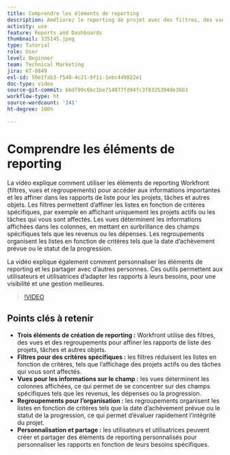 ```yaml
---
title: Comprendre les éléments de reporting
description: Améliorez le reporting de projet avec des filtres, des vues et des regroupements personnalisables qui affinent les rapports de liste, organisent efficacement les données et permettent une collaboration transparente.
activity: use
feature: Reports and Dashboards
thumbnail: 335145.jpeg
type: Tutorial
role: User
level: Beginner
team: Technical Marketing
jira: KT-8849
exl-id: 50e2fab3-f548-4c21-9f11-1ebc449822e1
doc-type: video
source-git-commit: bbdf99c6bc1be714077fd94fc3f8325394de36b3
workflow-type: ht
source-wordcount: '241'
ht-degree: 100%

---
```


# Comprendre les éléments de reporting

La vidéo explique comment utiliser les éléments de reporting Workfront (filtres, vues et regroupements) pour accéder aux informations importantes et les affiner dans les rapports de liste pour les projets, tâches et autres objets. Les filtres permettent d’affiner les listes en fonction de critères spécifiques, par exemple en affichant uniquement les projets actifs ou les tâches qui vous sont affectés. Les vues déterminent les informations affichées dans les colonnes, en mettant en surbrillance des champs spécifiques tels que les revenus ou les dépenses. Les regroupements organisent les listes en fonction de critères tels que la date d’achèvement prévue ou le statut de la progression.

La vidéo explique également comment personnaliser les éléments de reporting et les partager avec d’autres personnes. Ces outils permettent aux utilisateurs et utilisatrices d’adapter les rapports à leurs besoins, pour une visibilité et une gestion meilleures.

>[!VIDEO](https://video.tv.adobe.com/v/335145/?quality=12&learn=on&enablevpops=1)

## Points clés à retenir

* **Trois éléments de création de reporting :** Workfront utilise des filtres, des vues et des regroupements pour affiner les rapports de liste des projets, tâches et autres objets.
* **Filtres pour des critères spécifiques :** les filtres réduisent les listes en fonction de critères, tels que l’affichage des projets actifs ou des tâches qui vous sont affectés.
* **Vues pour les informations sur le champ :** les vues déterminent les colonnes affichées, ce qui permet de se concentrer sur des champs spécifiques tels que les revenus, les dépenses ou la progression.
* **Regroupements pour l’organisation :** les regroupements organisent les listes en fonction de critères tels que la date d’achèvement prévue ou le statut de la progression, ce qui permet d’évaluer rapidement l’intégrité du projet.
* **Personnalisation et partage :** les utilisateurs et utilisatrices peuvent créer et partager des éléments de reporting personnalisés pour personnaliser les rapports en fonction de leurs besoins spécifiques.
